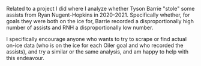 Related to a project I did where I analyze whether Tyson Barrie "stole" some assists from Ryan Nugent-Hopkins in 2020-2021. Specifically whether, for goals they were both on the ice for, Barrie recorded a disproportionally high number of assists and RNH a disproportionally low number.

I specifically encourage anyone who wants to try to scrape or find actual on-ice data (who is on the ice for each Oiler goal and who recorded the assists), and try a similar or the same analysis, and am happy to help with this endeavour.
